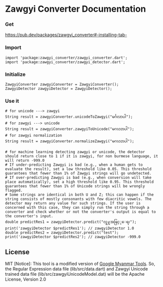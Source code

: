 # Zawgyi Converter Documentation

### Get
https://pub.dev/packages/zawgyi_converter#-installing-tab-

### Import
```
import 'package:zawgyi_converter/zawgyi_converter.dart';
import 'package:zawgyi_converter/zawgyi_detector.dart';
```

### Initialize
```
ZawgyiConverter zawgyiConverter = ZawgyiConverter();
ZawgyiDetector zawgyiDetector = ZawgyiDetector();
```

### Use it
```
# for unicode ---> zawgyi
String result = zawgyiConverter.unicodeToZawgyi("မင်္ဂလာပါ");
# for zawgyi ---> unicode
String result = zawgyiConverter.zawgyiToUnicode("မဂၤလာပါ");
# for zawgyi normalization
String result = zawgyiConverter.normalizeZawgyi("မဂၤလာပါ");

# for machine learning detecting zawgyi or unicode, the detector should return close to 1 if it is zawgyi, for non burmese language, it will return -999.0
# If under-predicting Zawgyi is bad (e.g., when a human gets to evaluate the result), set a low threshold like 0.05. This threshold guarantees that fewer than 1% of Zawgyi strings will go undetected.
# If over-predicting Zawgyi is bad (e.g., when conversion will take place automatically), set a high threshold like 0.95. This threshold guarantees that fewer than 1% of Unicode strings will be wrongly flagged.
# Some strings are identical in both U and Z; this can happen if the string consists of mostly consonants with few diacritic vowels. The detector may return any value for such strings. If the user is concerned with this case, they can simply run the string through a converter and check whether or not the converter's output is equal to the converter's input.
double predictRes1 = zawgyiDetector.predict("လူ႔အခြင့္ေရး");
print('zawgyiDetector $predictRes1'); // zawgyiDetector 1.0
double predictRes2 = zawgyiDetector.predict("test");
print('zawgyiDetector $predictRes2'); // zawgyiDetector -999.0
```


License
----

MIT
[Notice]: This tool is a modified version of [Google Myanmar Tools](https://github.com/google/myanmar-tools/tree/master/clients/js).
So, the Regular Expression data file (lib/src/data.dart) and Zawgyi Unicode trained data file (lib/src/zawgyiUnicodeModel.dat) will be the Apache License, Version 2.0